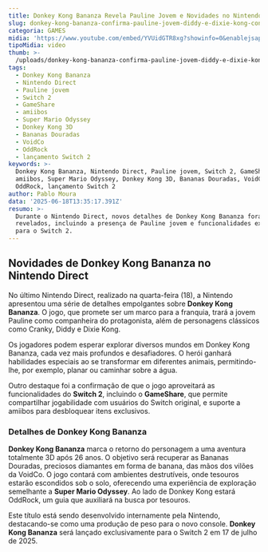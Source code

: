 ```yaml
---
title: Donkey Kong Bananza Revela Pauline Jovem e Novidades no Nintendo Direct
slug: donkey-kong-bananza-confirma-pauline-jovem-diddy-e-dixie-kong-confira
categoria: GAMES
midia: 'https://www.youtube.com/embed/YVUidGTR8xg?showinfo=0&enablejsapi=1'
tipoMidia: video
thumb: >-
  /uploads/donkey-kong-bananza-confirma-pauline-jovem-diddy-e-dixie-kong-confira-thumb.jpeg
tags:
  - Donkey Kong Bananza
  - Nintendo Direct
  - Pauline jovem
  - Switch 2
  - GameShare
  - amiibos
  - Super Mario Odyssey
  - Donkey Kong 3D
  - Bananas Douradas
  - VoidCo
  - OddRock
  - lançamento Switch 2
keywords: >-
  Donkey Kong Bananza, Nintendo Direct, Pauline jovem, Switch 2, GameShare,
  amiibos, Super Mario Odyssey, Donkey Kong 3D, Bananas Douradas, VoidCo,
  OddRock, lançamento Switch 2
author: Pablo Moura
data: '2025-06-18T13:35:17.391Z'
resumo: >-
  Durante o Nintendo Direct, novos detalhes de Donkey Kong Bananza foram
  revelados, incluindo a presença de Pauline jovem e funcionalidades exclusivas
  para o Switch 2.
---
```


## Novidades de Donkey Kong Bananza no Nintendo Direct

No último Nintendo Direct, realizado na quarta-feira (18), a Nintendo apresentou uma série de detalhes empolgantes sobre **Donkey Kong Bananza**. O jogo, que promete ser um marco para a franquia, trará a jovem Pauline como companheira do protagonista, além de personagens clássicos como Cranky, Diddy e Dixie Kong.

Os jogadores podem esperar explorar diversos mundos em Donkey Kong Bananza, cada vez mais profundos e desafiadores. O herói ganhará habilidades especiais ao se transformar em diferentes animais, permitindo-lhe, por exemplo, planar ou caminhar sobre a água.

Outro destaque foi a confirmação de que o jogo aproveitará as funcionalidades do **Switch 2**, incluindo o **GameShare**, que permite compartilhar jogabilidade com usuários do Switch original, e suporte a amiibos para desbloquear itens exclusivos.

### Detalhes de Donkey Kong Bananza

**Donkey Kong Bananza** marca o retorno do personagem a uma aventura totalmente 3D após 26 anos. O objetivo será recuperar as Bananas Douradas, preciosos diamantes em forma de banana, das mãos dos vilões da VoidCo. O jogo contará com ambientes destrutíveis, onde tesouros estarão escondidos sob o solo, oferecendo uma experiência de exploração semelhante a **Super Mario Odyssey**. Ao lado de Donkey Kong estará OddRock, um guia que auxiliará na busca por tesouros.

Este título está sendo desenvolvido internamente pela Nintendo, destacando-se como uma produção de peso para o novo console. **Donkey Kong Bananza** será lançado exclusivamente para o Switch 2 em 17 de julho de 2025.
